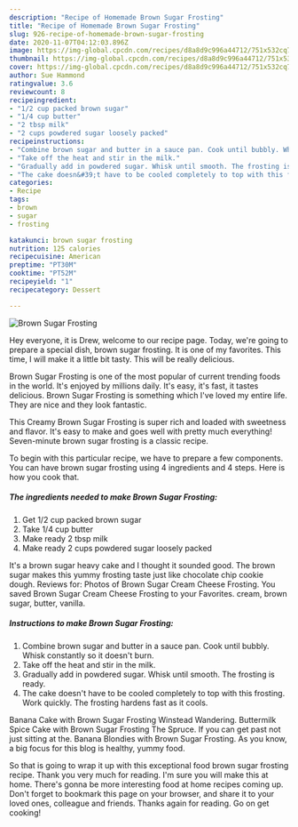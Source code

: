 ```yaml
---
description: "Recipe of Homemade Brown Sugar Frosting"
title: "Recipe of Homemade Brown Sugar Frosting"
slug: 926-recipe-of-homemade-brown-sugar-frosting
date: 2020-11-07T04:12:03.896Z
image: https://img-global.cpcdn.com/recipes/d8a8d9c996a44712/751x532cq70/brown-sugar-frosting-recipe-main-photo.jpg
thumbnail: https://img-global.cpcdn.com/recipes/d8a8d9c996a44712/751x532cq70/brown-sugar-frosting-recipe-main-photo.jpg
cover: https://img-global.cpcdn.com/recipes/d8a8d9c996a44712/751x532cq70/brown-sugar-frosting-recipe-main-photo.jpg
author: Sue Hammond
ratingvalue: 3.6
reviewcount: 8
recipeingredient:
- "1/2 cup packed brown sugar"
- "1/4 cup butter"
- "2 tbsp milk"
- "2 cups powdered sugar loosely packed"
recipeinstructions:
- "Combine brown sugar and butter in a sauce pan. Cook until bubbly. Whisk constantly so it doesn&#39;t burn."
- "Take off the heat and stir in the milk."
- "Gradually add in powdered sugar. Whisk until smooth. The frosting is ready."
- "The cake doesn&#39;t have to be cooled completely to top with this frosting. Work quickly. The frosting hardens fast as it cools."
categories:
- Recipe
tags:
- brown
- sugar
- frosting

katakunci: brown sugar frosting 
nutrition: 125 calories
recipecuisine: American
preptime: "PT30M"
cooktime: "PT52M"
recipeyield: "1"
recipecategory: Dessert

---
```



![Brown Sugar Frosting](https://img-global.cpcdn.com/recipes/d8a8d9c996a44712/751x532cq70/brown-sugar-frosting-recipe-main-photo.jpg)

Hey everyone, it is Drew, welcome to our recipe page. Today, we're going to prepare a special dish, brown sugar frosting. It is one of my favorites. This time, I will make it a little bit tasty. This will be really delicious.

Brown Sugar Frosting is one of the most popular of current trending foods in the world. It's enjoyed by millions daily. It's easy, it's fast, it tastes delicious. Brown Sugar Frosting is something which I've loved my entire life. They are nice and they look fantastic.

This Creamy Brown Sugar Frosting is super rich and loaded with sweetness and flavor. It&#39;s easy to make and goes well with pretty much everything! Seven-minute brown sugar frosting is a classic recipe.


To begin with this particular recipe, we have to prepare a few components. You can have brown sugar frosting using 4 ingredients and 4 steps. Here is how you cook that.

<!--inarticleads1-->

##### The ingredients needed to make Brown Sugar Frosting:

1. Get 1/2 cup packed brown sugar
1. Take 1/4 cup butter
1. Make ready 2 tbsp milk
1. Make ready 2 cups powdered sugar loosely packed


It&#39;s a brown sugar heavy cake and I thought it sounded good. The brown sugar makes this yummy frosting taste just like chocolate chip cookie dough. Reviews for: Photos of Brown Sugar Cream Cheese Frosting. You saved Brown Sugar Cream Cheese Frosting to your Favorites. cream, brown sugar, butter, vanilla. 

<!--inarticleads2-->

##### Instructions to make Brown Sugar Frosting:

1. Combine brown sugar and butter in a sauce pan. Cook until bubbly. Whisk constantly so it doesn&#39;t burn.
1. Take off the heat and stir in the milk.
1. Gradually add in powdered sugar. Whisk until smooth. The frosting is ready.
1. The cake doesn&#39;t have to be cooled completely to top with this frosting. Work quickly. The frosting hardens fast as it cools.


Banana Cake with Brown Sugar Frosting Winstead Wandering. Buttermilk Spice Cake with Brown Sugar Frosting The Spruce. If you can get past not just sitting at the. Banana Blondies with Brown Sugar Frosting. As you know, a big focus for this blog is healthy, yummy food. 

So that is going to wrap it up with this exceptional food brown sugar frosting recipe. Thank you very much for reading. I'm sure you will make this at home. There's gonna be more interesting food at home recipes coming up. Don't forget to bookmark this page on your browser, and share it to your loved ones, colleague and friends. Thanks again for reading. Go on get cooking!

